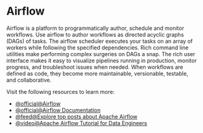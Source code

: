 # Airflow

Airflow is a platform to programmatically author, schedule and monitor workflows. Use airflow to author workflows as directed acyclic graphs (DAGs) of tasks. The airflow scheduler executes your tasks on an array of workers while following the specified dependencies. Rich command line utilities make performing complex surgeries on DAGs a snap. The rich user interface makes it easy to visualize pipelines running in production, monitor progress, and troubleshoot issues when needed. When workflows are defined as code, they become more maintainable, versionable, testable, and collaborative.

Visit the following resources to learn more:

- [@official@Airflow](https://airflow.apache.org/)
- [@official@Airflow Documentation](https://airflow.apache.org/docs)
- [@feed@Explore top posts about Apache Airflow](https://app.daily.dev/tags/apache-airflow?ref=roadmapsh)
- [@video@Apache Airflow Tutorial for Data Engineers](https://www.youtube.com/watch?v=y5rYZLBZ_Fw)
